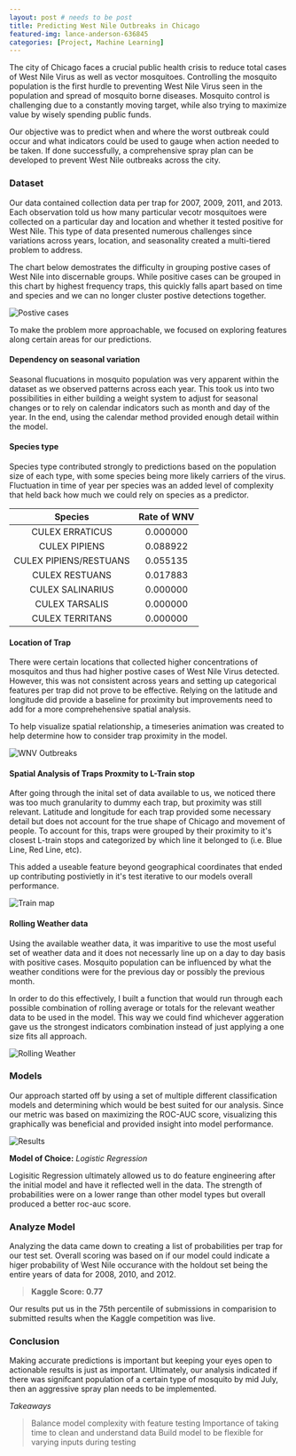 ```yaml
---
layout: post # needs to be post
title: Predicting West Nile Outbreaks in Chicago
featured-img: lance-anderson-636845
categories: [Project, Machine Learning]
---
```


The city of Chicago faces a crucial public health crisis to reduce total cases of West Nile Virus as well as vector mosquitoes.  Controlling the mosquito population is the first hurdle to preventing West Nile Virus seen in the population and spread of mosquito borne diseases. Mosquito control is challenging due to a constantly moving target, while also trying to  maximize value by wisely spending public funds.

Our objective was to predict when and where the worst outbreak could occur and what indicators could be used to gauge when action needed to be taken. If done successfully, a comprehensive spray plan can be developed to prevent West Nile outbreaks across the city.

### Dataset

Our data contained collection data per trap for 2007, 2009, 2011, and 2013. Each observation told us how many particular vecotr mosquitoes were collected on a particular day and location and whether it tested positive for West Nile. This type of data presented numerous challenges since variations across years, location, and seasonality created a multi-tiered problem to address.

The chart below demostrates the difficulty in grouping postive cases of West Nile into discernable groups. While positive cases can be grouped in this chart by highest frequency traps, this quickly falls apart based on time and species and we can no longer cluster postive detections together.

![Postive cases](https://raw.githubusercontent.com/babyakja/babyakja.github.io/master/assets/img/posts/Dashboard%202.png)

To make the problem more approachable, we focused on exploring features along certain areas for our predictions.

#### Dependency on seasonal variation

Seasonal flucuations in mosquito population was very apparent within the dataset as we observed patterns across each year. This took us into two possibilities in either building a weight system to adjust for seasonal changes or to rely on calendar indicators such as month and day of the year. In the end, using the calendar method provided enough detail within the model.

#### Species type

Species type contributed strongly to predictions based on the population size of each type, with some species being more likely carriers of the virus. Fluctuation in time of year per species was an added level of complexity that held back how much we could rely on species as a predictor. 

|Species|Rate of WNV|
|:---:|:---:|
|CULEX ERRATICUS |	0.000000|
|CULEX PIPIENS |	0.088922|
|CULEX PIPIENS/RESTUANS |	0.055135|
|CULEX RESTUANS |	0.017883|
|CULEX SALINARIUS |	0.000000|
|CULEX TARSALIS |	0.000000|
|CULEX TERRITANS |	0.000000|

#### Location of Trap

There were certain locations that collected higher concentrations of mosquitos and thus had higher postive cases of West Nile Virus detected. However, this was not consistent across years and setting up categorical features per trap did not prove to be effective. Relying on the latitude and longitude did provide a baseline for proximity but improvements need to add for a more comprehehensive spatial analysis.

To help visualize spatial relationship, a timeseries animation was created to help determine how to consider trap proximity in the model.

![WNV Outbreaks](https://raw.githubusercontent.com/babyakja/babyakja.github.io/master/assets/img/posts/WNV%20Chicago%20Project.png)


#### Spatial Analysis of Traps Proxmity to L-Train stop

After going through the inital set of data available to us, we noticed there was too much granularity to dummy each trap, but proximity was still relevant. Latitude and longitude for each trap provided some necessary detail but does not account for the true shape of Chicago and movement of people. To account for this, traps were grouped by their proximity to it's closest L-train stops and categorized by which line it belonged to (i.e. Blue Line, Red Line, etc).

This added a useable feature beyond geographical coordinates that ended up contributing postivietly in it's test iterative to our models overall performance.

![Train map](https://raw.githubusercontent.com/babyakja/babyakja.github.io/master/assets/img/posts/Train%20Categories.png)

#### Rolling Weather data

Using the available weather data, it was imparitive to use the most useful set of weather data and it does not necessarly line up on a day to day basis with positive cases. Mosquito population can be influenced by what the weather conditions were for the previous day or possibly the previous month.

In order to do this effectively, I built a function that would run through each possible combination of rolling average or totals for the relevant weather data to be used in the model. This way we could find whichever aggeration gave us the strongest indicators  combination instead of just applying a one size fits all approach.

![Rolling Weather](https://raw.githubusercontent.com/babyakja/babyakja.github.io/master/assets/img/posts/Weather-data.png)

### Models

Our approach started off by using a set of multiple different classification models and determining which would be best suited for our analysis. Since our metric was based on maximizing the ROC-AUC score, visualizing this graphically was beneficial and provided insight into model performance.

![Results](https://raw.githubusercontent.com/babyakja/babyakja.github.io/master/assets/img/posts/multiple%20roc%20auc.png)

__Model of Choice:__ _Logistic Regression_

Logisitic Regression ultimately allowed us to do feature engineering after the initial model and have it reflected well in the data. The strength of probabilities were on a lower range than other model types but overall produced a better roc-auc score.

### Analyze Model

Analyzing the data came down to creating a list of probabilities per trap for our test set. Overall scoring was based on if our model could indicate a higer probability of West Nile occurance with the holdout set being the entire years of data for 2008, 2010, and 2012. 

> __Kaggle Score: 0.77__ 

Our results put us in the 75th percentile of submissions in comparision to submitted results when the Kaggle competition was live.

### Conclusion

Making accurate predictions is important but keeping your eyes open to actionable results is just as important. Ultimately, our analysis indicated if there was signifcant population of a certain type of mosquito by mid July, then an aggressive spray plan needs to be implemented.

_Takeaways_

> Balance model complexity with feature testing
> Importance of taking time to clean and understand data
> Build model to be flexible for varying inputs during testing
